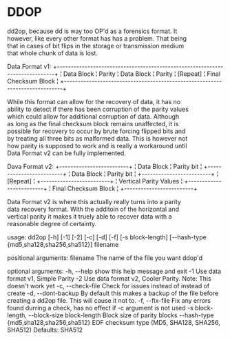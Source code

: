 DDOP
====

dd2op, because dd is way too OP'd as a forensics format. It \
however, like every other format has has a problem. That being \
that in cases of bit flips in the storage or transmission medium \
that whole chunk of data is lost.



Data Format v1:
 +-----------------------------------------------------------------------------+
 ¦ Data Block ¦ Parity ¦ Data Block ¦ Parity ¦ [Repeat] ¦ Final Checksum Block ¦
 +-----------------------------------------------------------------------------+

 While this format can allow for the recovery of data, it has no \
 ability to detect if there has been corruption of the parity values\
 which could allow for additional corruption of data. Although \
 as long as the final checksum block remains unaffected, it is \
 possible for recovery to occur by brute forcing flipped bits and \
 by treating all three bits as malformed data. This is however not \
 how parity is supposed to work and is really a workaround until \
 Data Format v2 can be fully implemented.


Dava Format v2:
 +-------------------------+
 ¦ Data Block ¦ Parity bit ¦
 +-------------------------+
 ¦ Data Block ¦ Parity bit ¦
 +-------------------------+
 ¦        [Repeat]         ¦
 +-------------------------+
 ¦  Vertical Parity Values ¦
 +-------------------------+
 ¦   Final Checksum Block  ¦
 +-------------------------+

 Data Format v2 is where this actually really turns into a parity \
 data recovery format. With the additoin of the horizontal and \
 vertical parity it makes it truely able to recover data with a \
 reasonable degree of certainty.

usage: dd2op [-h] [-1] [-2] [-c] [-d] [-f] [-s block-length]
             [--hash-type {md5,sha128,sha256,sha512}]
             filename

positional arguments:
  filename              The name of the file you want ddop'd

optional arguments:
  -h, --help            show this help message and exit
  -1                    Use data format v1, Simple Parity
  -2                    Use data format v2, Cooler Parity.
  						Note: This doesn't work yet
  -c, --check-file      Check for issues instead of instead of create
  -d, --dont-backup     By default this makes a backup of the file before
                        creating a dd2op file. This will cause it not to.
  -f, --fix-file        Fix any errors found durring a check, has no effect if
                        -c argument is not used
  -s block-length, --block-size block-length
                        Block size of parity blocks
  --hash-type {md5,sha128,sha256,sha512}
                        EOF checksum type (MD5, SHA128, SHA256, SHA512)
                        Defaults: SHA512

